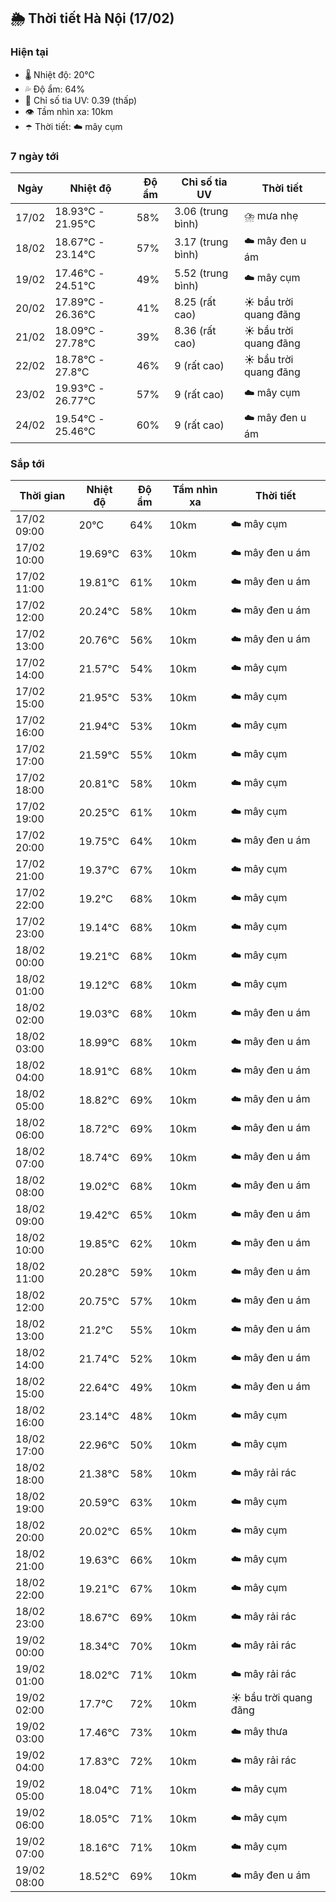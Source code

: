 ## 🌦️ Thời tiết Hà Nội (17/02)

### Hiện tại

- 🌡️ Nhiệt độ: 20℃
- 💦 Độ ẩm: 64%
- 🌟 Chỉ số tia UV: 0.39 (thấp)
- 👁️ Tầm nhìn xa: 10km
- ☂️ Thời tiết: ☁️ mây cụm

### 7 ngày tới

| Ngày | Nhiệt độ | Độ ẩm | Chỉ số tia UV | Thời tiết |
| --- | --- | --- | --- | --- |
| 17/02 | 18.93℃ - 21.95℃ | 58% | 3.06 (trung bình) | ⛈️ mưa nhẹ |
| 18/02 | 18.67℃ - 23.14℃ | 57% | 3.17 (trung bình) | ☁️ mây đen u ám |
| 19/02 | 17.46℃ - 24.51℃ | 49% | 5.52 (trung bình) | ☁️ mây cụm |
| 20/02 | 17.89℃ - 26.36℃ | 41% | 8.25 (rất cao) | ☀️ bầu trời quang đãng |
| 21/02 | 18.09℃ - 27.78℃ | 39% | 8.36 (rất cao) | ☀️ bầu trời quang đãng |
| 22/02 | 18.78℃ - 27.8℃ | 46% | 9 (rất cao) | ☀️ bầu trời quang đãng |
| 23/02 | 19.93℃ - 26.77℃ | 57% | 9 (rất cao) | ☁️ mây cụm |
| 24/02 | 19.54℃ - 25.46℃ | 60% | 9 (rất cao) | ☁️ mây đen u ám |

### Sắp tới

| Thời gian | Nhiệt độ | Độ ẩm | Tầm nhìn xa | Thời tiết |
| --- | --- | --- | --- | --- |
| 17/02 09:00 | 20℃ | 64% | 10km | ☁️ mây cụm |
| 17/02 10:00 | 19.69℃ | 63% | 10km | ☁️ mây đen u ám |
| 17/02 11:00 | 19.81℃ | 61% | 10km | ☁️ mây đen u ám |
| 17/02 12:00 | 20.24℃ | 58% | 10km | ☁️ mây đen u ám |
| 17/02 13:00 | 20.76℃ | 56% | 10km | ☁️ mây đen u ám |
| 17/02 14:00 | 21.57℃ | 54% | 10km | ☁️ mây cụm |
| 17/02 15:00 | 21.95℃ | 53% | 10km | ☁️ mây cụm |
| 17/02 16:00 | 21.94℃ | 53% | 10km | ☁️ mây cụm |
| 17/02 17:00 | 21.59℃ | 55% | 10km | ☁️ mây cụm |
| 17/02 18:00 | 20.81℃ | 58% | 10km | ☁️ mây cụm |
| 17/02 19:00 | 20.25℃ | 61% | 10km | ☁️ mây cụm |
| 17/02 20:00 | 19.75℃ | 64% | 10km | ☁️ mây đen u ám |
| 17/02 21:00 | 19.37℃ | 67% | 10km | ☁️ mây cụm |
| 17/02 22:00 | 19.2℃ | 68% | 10km | ☁️ mây cụm |
| 17/02 23:00 | 19.14℃ | 68% | 10km | ☁️ mây cụm |
| 18/02 00:00 | 19.21℃ | 68% | 10km | ☁️ mây cụm |
| 18/02 01:00 | 19.12℃ | 68% | 10km | ☁️ mây cụm |
| 18/02 02:00 | 19.03℃ | 68% | 10km | ☁️ mây đen u ám |
| 18/02 03:00 | 18.99℃ | 68% | 10km | ☁️ mây đen u ám |
| 18/02 04:00 | 18.91℃ | 68% | 10km | ☁️ mây đen u ám |
| 18/02 05:00 | 18.82℃ | 69% | 10km | ☁️ mây đen u ám |
| 18/02 06:00 | 18.72℃ | 69% | 10km | ☁️ mây đen u ám |
| 18/02 07:00 | 18.74℃ | 69% | 10km | ☁️ mây đen u ám |
| 18/02 08:00 | 19.02℃ | 68% | 10km | ☁️ mây đen u ám |
| 18/02 09:00 | 19.42℃ | 65% | 10km | ☁️ mây đen u ám |
| 18/02 10:00 | 19.85℃ | 62% | 10km | ☁️ mây đen u ám |
| 18/02 11:00 | 20.28℃ | 59% | 10km | ☁️ mây đen u ám |
| 18/02 12:00 | 20.75℃ | 57% | 10km | ☁️ mây đen u ám |
| 18/02 13:00 | 21.2℃ | 55% | 10km | ☁️ mây đen u ám |
| 18/02 14:00 | 21.74℃ | 52% | 10km | ☁️ mây đen u ám |
| 18/02 15:00 | 22.64℃ | 49% | 10km | ☁️ mây đen u ám |
| 18/02 16:00 | 23.14℃ | 48% | 10km | ☁️ mây cụm |
| 18/02 17:00 | 22.96℃ | 50% | 10km | ☁️ mây cụm |
| 18/02 18:00 | 21.38℃ | 58% | 10km | ☁️ mây rải rác |
| 18/02 19:00 | 20.59℃ | 63% | 10km | ☁️ mây cụm |
| 18/02 20:00 | 20.02℃ | 65% | 10km | ☁️ mây cụm |
| 18/02 21:00 | 19.63℃ | 66% | 10km | ☁️ mây cụm |
| 18/02 22:00 | 19.21℃ | 67% | 10km | ☁️ mây cụm |
| 18/02 23:00 | 18.67℃ | 69% | 10km | ☁️ mây rải rác |
| 19/02 00:00 | 18.34℃ | 70% | 10km | ☁️ mây rải rác |
| 19/02 01:00 | 18.02℃ | 71% | 10km | ☁️ mây rải rác |
| 19/02 02:00 | 17.7℃ | 72% | 10km | ☀️ bầu trời quang đãng |
| 19/02 03:00 | 17.46℃ | 73% | 10km | ☁️ mây thưa |
| 19/02 04:00 | 17.83℃ | 72% | 10km | ☁️ mây rải rác |
| 19/02 05:00 | 18.04℃ | 71% | 10km | ☁️ mây cụm |
| 19/02 06:00 | 18.05℃ | 71% | 10km | ☁️ mây cụm |
| 19/02 07:00 | 18.16℃ | 71% | 10km | ☁️ mây cụm |
| 19/02 08:00 | 18.52℃ | 69% | 10km | ☁️ mây đen u ám |
